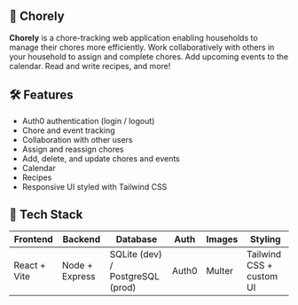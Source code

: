 ## 📝 Chorely

**Chorely** is a chore-tracking web application enabling households to manage their chores more efficiently. Work collaboratively with others in your household to assign and complete chores. Add upcoming events to the calendar. Read and write recipes, and more!

## 🛠️ Features

- Auth0 authentication (login / logout)
- Chore and event tracking
- Collaboration with other users
- Assign and reassign chores
- Add, delete, and update chores and events
- Calendar
- Recipes
- Responsive UI styled with Tailwind CSS

## 🧱 Tech Stack
| Frontend      | Backend        | Database                        | Auth  | Images  | Styling                  |
|---------------|----------------|---------------------------------|-------|---------|--------------------------|
| React + Vite  |	Node + Express | SQLite (dev) / PostgreSQL (prod)| Auth0 | Multer  | Tailwind CSS + custom UI |
